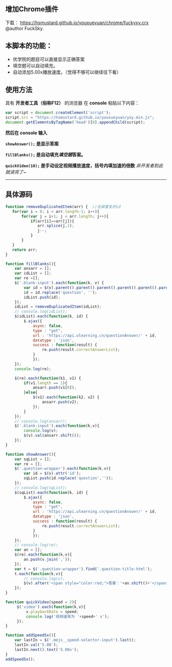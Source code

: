 ## 增加Chrome插件
下载： https://hsmustard.github.io/youxueyuan/chrome/fuckyxy.crx
@author FuckSky.


## 本脚本的功能：
- 优学院的题目可以直接显示正确答案
- 填空题可以自动填充。
- 自动添加5.00x播放速度。（觉得不够可以继续往下看）
<!--more-->
## 使用方法
具有 **开发者工具（俗称F12）** 的浏览器
在 **console** 粘贴以下内容：
```javascript
var script = document.createElement('script');
script.src = "https://hsmustard.github.io/youxueyuan/yxy.min.js";
document.getElementsByTagName('head')[0].appendChild(script);
```


**然后在 console 输入**

**`showAnswer();` 是显示答案**

**`fillBlanks();` 是自动填充*填空题*答案。**

**`quickVideo(10);` 是手动设定视频播放速度，括号内填加速的倍数**
*非开发者到此就读完了~*

----------

## 具体源码
```javascript
function removeDuplicatedItem(arr) {  //去掉重复的id
   for(var i = 0; i < arr.length-1; i++){
       for(var j = i+1; j < arr.length; j++){
           if(arr[i]==arr[j]){
              arr.splice(j,1);
              j--;
           }
       }
   }
   return arr;
}

function fillBlanks(){
	var ansarr = [];
	var idList = [];
	var re =[];
	$('.blank-input').each(function(k, v) {
	    var id = $(v).parent().parent().parent().parent().parent().parent().parent().attr('id');
	    id = id.replace('question', '');
	    idList.push(id);
	});
	idList = removeDuplicatedItem(idList);
	// console.log(idList);
	$(idList).each(function(k, id) {
		$.ajax({
			async: false,
			type : "get",
			url : 'https://api.ulearning.cn/questionAnswer/' + id,
			datatype : 'json',
			success : function(result) {
				re.push(result.correctAnswerList);
			}
			});
	});
	console.log(re);

	$(re).each(function(k1, v1) {
		if(v1.length == 1){
			ansarr.push(v1[0]);
		}else{
			$(v1).each(function(k2, v2) {
				ansarr.push(v2);
			});
		}
	});
	// console.log(ansarr);
	$('.blank-input').each(function(k,v){
		console.log(v);
		$(v).val(ansarr.shift());
	});
}

function showAnswer(){
	var sqList = [];
	var re = [];
	$('.question-wrapper').each(function(k,v){
		var id = $(v).attr('id');
		sqList.push(id.replace('question',''));
	});
	// console.log(sqList);
	$(sqList).each(function(k, id) {
		$.ajax({
			async: false,
			type : "get",
			url : 'https://api.ulearning.cn/questionAnswer/' + id,
			datatype : 'json',
			success : function(result) {
				re.push(result.correctAnswerList);
			}
			});
	});
	// console.log(re);
	var an = [];
	$(re).each(function(k,v){
		an.push(v.join(','));
	});
	var t = $('.question-wrapper').find('.question-title-html');
	t.each(function(k,v){
		// console.log(v);
		$(v).after('<span style="color:red;">答案：'+an.shift()+'</span>');
	});
}

function quickVideo(speed = 2){
     $('video').each(function(k,v){
         v.playbackRate = speed;
         console.log('视频速率为 '+speed+' x');
     });
}

function addSpeed5x(){
    var lastIn = $('.mejs__speed-selector-input').last();
    lastIn.val('5.00');
    lastIn.next().text('5.00x');
}
addSpeed5x();
```

